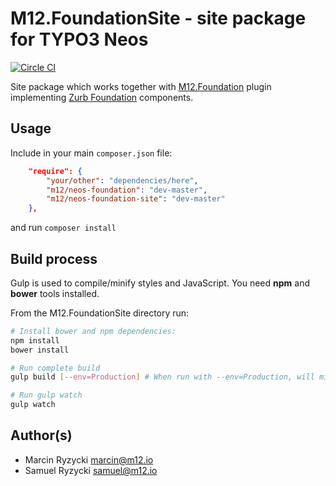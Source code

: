 # M12.FoundationSite - site package for TYPO3 Neos
[![Circle CI](https://circleci.com/gh/million12/M12.FoundationSite.svg?style=svg)](https://circleci.com/gh/million12/M12.FoundationSite)

Site package which works together with [M12.Foundation](https://github.com/million12/M12.Foundation) plugin implementing [Zurb Foundation](http://foundation.zurb.com/) components.

## Usage

Include in your main `composer.json` file:  
``` json
    "require": {
        "your/other": "dependencies/here",
        "m12/neos-foundation": "dev-master",
        "m12/neos-foundation-site": "dev-master"
    },
```  
and run `composer install`


## Build process

Gulp is used to compile/minify styles and JavaScript. You need **npm** and **bower** tools installed.

From the M12.FoundationSite directory run:

``` bash
# Install bower and npm dependencies:
npm install
bower install

# Run complete build
gulp build [--env=Production] # When run with --env=Production, will minify/compress files

# Run gulp watch
gulp watch
```


## Author(s)

* Marcin Ryzycki marcin@m12.io  
* Samuel Ryzycki samuel@m12.io
